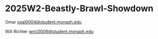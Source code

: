 # 2025W2-Beastly-Brawl-Showdown

Omar osal0004@student.monash.edu

Will Richter wric0006@student.monash.edu
